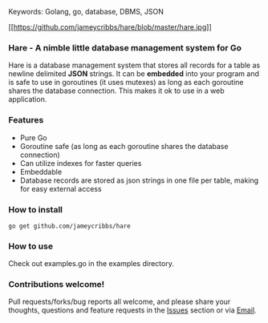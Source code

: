 Keywords: Golang, go, database, DBMS, JSON

[[https://github.com/jameycribbs/hare/blob/master/hare.jpg]]

### Hare - A nimble little database management system for Go

Hare is a database management system that stores all records for a table as newline delimited __JSON__ strings. It can be __embedded__ into your program and is safe to use in goroutines (it uses mutexes) as long as each goroutine shares the database connection.  This makes it ok to use in a web application.

### Features

- Pure Go
- Goroutine safe (as long as each goroutine shares the database connection)
- Can utilize indexes for faster queries
- Embeddable
- Database records are stored as json strings in one file per table, making for easy external access

### How to install

~~~
go get github.com/jameycribbs/hare
~~~

### How to use

Check out examples.go in the examples directory.

### Contributions welcome!

Pull requests/forks/bug reports all welcome, and please share your thoughts, questions and feature requests in the [Issues] section or via [Email].

[Email]: mailto:jamey.cribbs@gmail.com
[Issues]: https://github.com/jameycribbs/hare/issues

